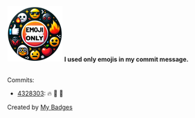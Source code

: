 <img src="https://github.com/my-badges/my-badges/blob/master/badges/emoji-only-commit/emoji-only-commit.png?raw=true" alt="I used only emojis in my commit message." title="I used only emojis in my commit message." width="128">
<strong>I used only emojis in my commit message.</strong>
<br><br>

Commits:

- <a href="https://github.com/gitpod-samples/demo-aws-with-gitpod/commit/4328303da12a0b45934f8b1d96a91bdbcd01d130">4328303</a>: 🔥 🔧 🚧


Created by <a href="https://github.com/my-badges/my-badges">My Badges</a>